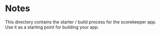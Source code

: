 # Notes

This directory contains the starter / build process for the scorekeeper app.  Use it as a starting point for building your app.
